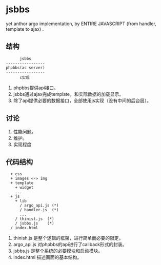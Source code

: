 jsbbs
=====

yet anthor argo implementation, by ENTIRE JAVASCRIPT (from handler, template to ajax) .

结构
----

```
      jsbbs
-----------------
phpbbs(as server)
-----------------
      c实现
```


  1. phpbbs提供api接口。
  2. jsbbs通过ajax完成template，和实际数据的加载显示。
  3. 除了api提供必要的数据接口，全部使用js实现（没有中间的后台层）。

讨论
----

  1. 性能问题。
  2. 维护。
  3. 实现程度

代码结构
--------

```
  + css
  + images <-> img
  + template
    + widget
    ...
  + js
    + lib
      / argo_api.js (*)
      / handler.js  (*)
      ...
    / thinist.js  (*)
    / jsbbs.js    (*)
  / index.html
```

  1. thinish.js 是整个逻辑的框架，进行简单而必要的限定。
  2. argo_api.js 对phpbbs的api进行了callback形式的封装。
  3. jsbbs.js 是整个系统的必要模块和启动模块。
  4. index.html 描述画面的基本结构。


 
